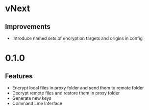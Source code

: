 # vNext

## Improvements

- Introduce named sets of encryption targets and origins in config


# 0.1.0

## Features

- Encrypt local files in proxy folder and send them to remote folder
- Decrypt remote files and restore them in proxy folder
- Generate new keys
- Command Line Interface
